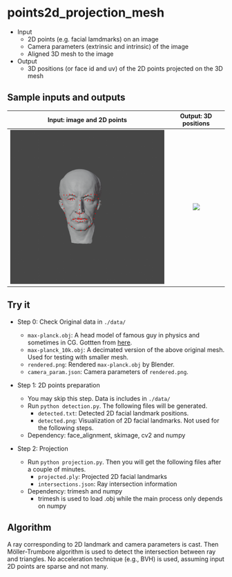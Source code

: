 # points2d_projection_mesh
- Input
  - 2D points (e.g. facial lamdmarks) on an image
  - Camera parameters (extrinsic and intrinsic) of the image
  - Aligned 3D mesh to the image
- Output
  - 3D positions (or face id and uv) of the 2D points projected on the 3D mesh

## Sample inputs and outputs
|Input: image and 2D points|Output: 3D positions|
|:---:|:---:|
|<img src="./data/detected.png" width="480">|<img src="./data/projected.gif" width="320">|

## Try it
- Step 0: Check Original data in `./data/`
    - `max-planck.obj`: A head model of famous guy in physics and sometimes in CG. Gottten from [here](https://github.com/alecjacobson/common-3d-test-models/blob/master/data/max-planck.obj).
    - `max-planck_10k.obj`: A decimated version of the above original mesh. Used for testing with smaller mesh.
    - `rendered.png`: Rendered `max-planck.obj` by Blender.
    - `camera_param.json`: Camera parameters of `rendered.png`.

- Step 1: 2D points preparation
  - You may skip this step. Data is includes in `./data/`
  - Run `python detection.py`. The following files will be generated.
    - `detected.txt`: Detected 2D facial landmark positions.
    - `detected.png`: Visualization of 2D facial landmarks. Not used for the following steps.
  - Dependency: face_alignment, skimage, cv2 and numpy

- Step 2: Projection
  - Run `python projection.py`. Then you will get the following files after a couple of minutes.
    - `projected.ply`: Projected 2D facial landmarks
    - `intersections.json`: Ray intersection information
  - Dependency: trimesh and numpy
    - trimesh is used to load .obj while the main process only depends on numpy

## Algorithm
A ray corresponding to 2D landmark and camera parameters is cast. Then Möller-Trumbore algorithm is used to detect the intersection between ray and triangles. No acceleration technique (e.g., BVH) is used, assuming input 2D points are sparse and not many.
